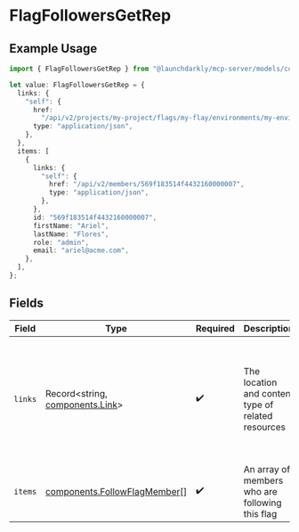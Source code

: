 # FlagFollowersGetRep

## Example Usage

```typescript
import { FlagFollowersGetRep } from "@launchdarkly/mcp-server/models/components";

let value: FlagFollowersGetRep = {
  links: {
    "self": {
      href:
        "/api/v2/projects/my-project/flags/my-flay/environments/my-environment/followers",
      type: "application/json",
    },
  },
  items: [
    {
      links: {
        "self": {
          href: "/api/v2/members/569f183514f4432160000007",
          type: "application/json",
        },
      },
      id: "569f183514f4432160000007",
      firstName: "Ariel",
      lastName: "Flores",
      role: "admin",
      email: "ariel@acme.com",
    },
  ],
};
```

## Fields

| Field                                                                                                                                 | Type                                                                                                                                  | Required                                                                                                                              | Description                                                                                                                           | Example                                                                                                                               |
| ------------------------------------------------------------------------------------------------------------------------------------- | ------------------------------------------------------------------------------------------------------------------------------------- | ------------------------------------------------------------------------------------------------------------------------------------- | ------------------------------------------------------------------------------------------------------------------------------------- | ------------------------------------------------------------------------------------------------------------------------------------- |
| `links`                                                                                                                               | Record<string, [components.Link](../../models/components/link.md)>                                                                    | :heavy_check_mark:                                                                                                                    | The location and content type of related resources                                                                                    | {<br/>"self": {<br/>"href": "/api/v2/projects/my-project/flags/my-flay/environments/my-environment/followers",<br/>"type": "application/json"<br/>}<br/>} |
| `items`                                                                                                                               | [components.FollowFlagMember](../../models/components/followflagmember.md)[]                                                          | :heavy_check_mark:                                                                                                                    | An array of members who are following this flag                                                                                       |                                                                                                                                       |
